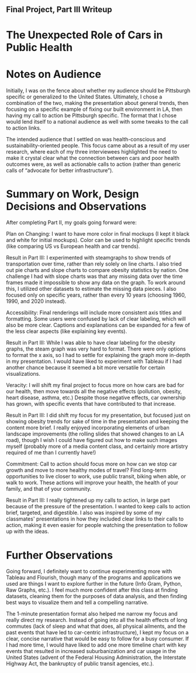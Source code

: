 ## Final Project, Part III Writeup

# The Unexpected Role of Cars in Public Health

# Notes on Audience

Initially, I was on the fence about whether my audience should be Pittsburgh specific or generalized to the United States. Ultimately, I chose a combination of the two, making the presentation about general trends, then focusing on a specific example of fixing our built environment in LA, then having my call to action be Pittsburgh specific. The format that I chose would lend itself to a national audience as well with some tweaks to the call to action links.

The intended audience that I settled on was health-conscious and sustainability-oriented people. This focus came about as a result of my user research, where each of my three interviewees highlighted the need to make it crystal clear what the connection between cars and poor health outcomes were, as well as actionable calls to action (rather than generic calls of “advocate for better infrastructure”). 


# Summary on Work, Design Decisions and Observations

After completing Part II, my goals going forward were:

Plan on Changing: I want to have more color in final mockups (I kept it black and white for initial mockups). Color can be used to highlight specific trends (like comparing US vs European health and car trends).

Result in Part III: I experimented with steamgraphs to show trends of transportation over time, rather than rely solely on line charts. I also tried out pie charts and slope charts to compare obesity statistics by nation. One challenge I had with slope charts was that any missing data over the time frames made it impossible to show any data on the graph. To work around this, I utilized other datasets to estimate the missing data pieces. I also focused only on specific years, rather than every 10 years (choosing 1960, 1990, and 2020 instead).

Accessibility: Final renderings will include more consistent axis titles and formatting. Some users were confused by lack of clear labeling, which will also be more clear. Captions and explanations can be expanded for a few of the less clear aspects (like explaining key events).

Result in Part III: While I was able to have clear labeling for the obesity graphs, the steam graph was very hard to format. There were only options to format the x axis, so I had to settle for explaining the graph more in-depth in my presentation. I would have liked to experiment with Tableau if I had another chance because it seemed a bit more versatile for certain visualizations.

Veracity: I will shift my final project to focus more on how cars are bad for our health, then move towards all the negative effects (pollution, obesity, heart disease, asthma, etc.) Despite those negative effects, car ownership has grown, with specific events that have contributed to that increase.

Result in Part III: I did shift my focus for my presentation, but focused just on showing obesity trends for sake of time in the presentation and keeping the content more brief. I really enjoyed incorporating elements of urban landscape improvements (the rolling slides that showed changes to an LA road), though I wish I could have figured out how to make such images myself (probably more of a media content class, and certainly more artistry required of me than I currently have!)

Commitment:  Call to action should focus more on how can we stop car growth and move to more healthy modes of travel? Find long-term opportunities to live closer to work, use public transit, biking when able, or walk to work. These actions will improve your health, the health of your family, and that of your community.

Result in Part III: I really tightened up my calls to action, in large part because of the pressure of the presentation. I wanted to keep calls to action brief, targeted, and digestible. I also was inspired by some of my classmates' presentations in how they included clear links to their calls to action, making it even easier for people watching the presentation to follow up with the ideas.


# Further Observations

Going forward, I definitely want to continue experimenting more with Tableau and Flourish, though many of the programs and applications we used are things I want to explore further in the future (Info Gram, Python, Raw Graphs, etc.). I feel much more confident after this class at finding datasets, cleaning them for the purposes of data analysis, and then finding best ways to visualize them and tell a compelling narrative. 

The 1-minute presentation format also helped me narrow my focus and really direct my research. Instead of going into all the health effects of long commutes (lack of sleep and what that does, all physical ailments, and the past events that have led to car-centric infrastructure), I kept my focus on a clear, concise narrative that would be easy to follow for a busy consumer. If I had more time, I would have liked to add one more timeline chart with key events that resulted in increased suburbanization and car usage in the United States (advent of the Federal Housing Administration, the Interstate Highway Act, the bankruptcy of public transit agencies, etc.). 

